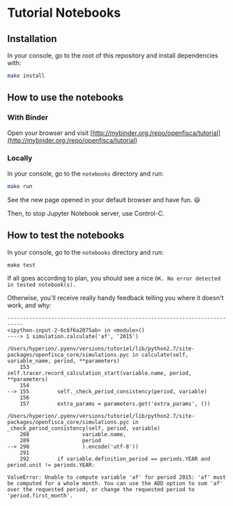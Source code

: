 # Tutorial Notebooks

## Installation

In your console, go to the root of this repository and install dependencies with:

```sh
make install
```

## How to use the notebooks

### With Binder

Open your browser and visit [http://mybinder.org:/repo/openfisca/tutorial](http://mybinder.org:/repo/openfisca/tutorial)

### Locally

In your console, go to the `notebooks` directory and run:

```sh
make run
```

See the new page opened in your default browser and have fun. 😃

Then, to stop Jupyter Notebook server, use Control-C.

## How to test the notebooks

In your console, go to the `notebooks` directory and run:

```
make test
```

If all goes according to plan, you should see a nice `OK. No error detected in tested notebook(s).`

Otherwise, you'll receive really handy feedback telling you where it doesn't work, and why:

```
---------------------------------------------------------------------------
<ipython-input-2-6c6f6a2075ab> in <module>()
----> 1 simulation.calculate('af', '2015')

/Users/hyperion/.pyenv/versions/tutoriel/lib/python2.7/site-packages/openfisca_core/simulations.pyc in calculate(self, variable_name, period, **parameters)
    153             self.tracer.record_calculation_start(variable.name, period, **parameters)
    154
--> 155         self._check_period_consistency(period, variable)
    156
    157         extra_params = parameters.get('extra_params', ())

/Users/hyperion/.pyenv/versions/tutoriel/lib/python2.7/site-packages/openfisca_core/simulations.pyc in _check_period_consistency(self, period, variable)
    288                 variable.name,
    289                 period
--> 290                 ).encode('utf-8'))
    291
    292         if variable.definition_period == periods.YEAR and period.unit != periods.YEAR:

ValueError: Unable to compute variable 'af' for period 2015: 'af' must be computed for a whole month. You can use the ADD option to sum 'af' over the requested period, or change the requested period to 'period.first_month'.
```
